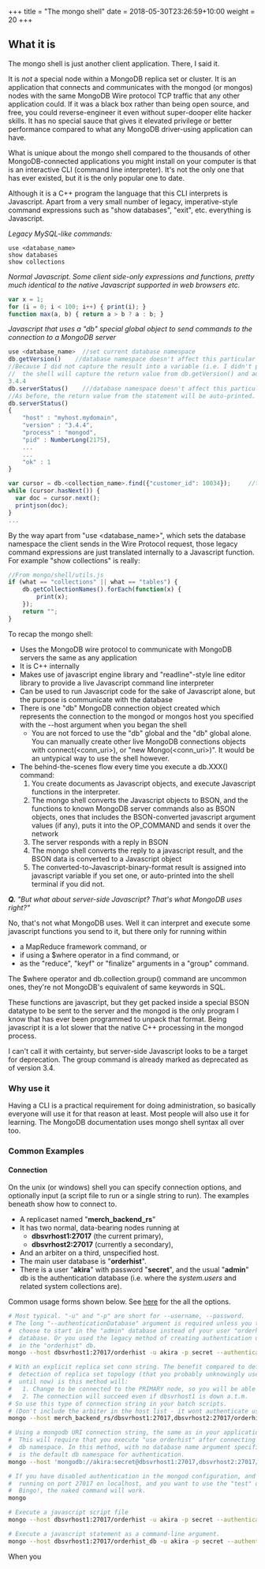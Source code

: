 +++
title = "The mongo shell"
date =  2018-05-30T23:26:59+10:00
weight = 20
+++

## What it is

The mongo shell is just another client application. There, I said it. 

It is _not_ a special node within a MongoDB replica set or cluster. It is an application that connects and communicates with the mongod (or mongos) nodes with the same MongoDB Wire protocol TCP traffic that any other application could. If it was a black box rather than being open source, and free, you could reverse-engineer it even without super-dooper elite hacker skills. It has no special sauce that gives it elevated privilege or better performance compared to what any MongoDB driver-using application can have.

What is unique about the mongo shell compared to the thousands of other MongoDB-connected applications you might install on your computer is that is an interactive CLI (command line interpreter). It's not the only one that has ever existed, but it is the only popular one to date.

Although it is a C++ program the language that this CLI interprets is Javascript. Apart from a very small number of legacy, imperative-style command expressions such as "show databases", "exit", etc. everything is Javascript.

_Legacy MySQL-like commands:_
```text
use <database_name>
show databases
show collections
```
_Normal Javascript. Some client side-only expressions and functions, pretty much identical to the native Javascript supported in web browsers etc._
```js
var x = 1;
for (i = 0; i < 100; i++) { print(i); }
function max(a, b) { return a > b ? a : b; }
```
_Javascript that uses a "db" special global object to send commands to the connection to a MongoDB server_

```javascript
use <database_name>  //set current database namespace
db.getVersion()    //database namespace doesn't affect this particular command
//Because I did not capture the result into a variable (i.e. I didn't put "var version_result = …" at the front)
//  the shell will capture the return value from db.getVersion() and auto-print it here
3.4.4
db.serverStatus()    ///database namespace doesn't affect this particular command
//As before, the return value from the statement will be auto-printed.
db.serverStatus()
{
    "host" : "myhost.mydomain",
    "version" : "3.4.4",
    "process" : "mongod",
    "pid" : NumberLong(2175),
    ...
    ...
    "ok" : 1
}

var cursor = db.<collection_name>.find({"customer_id": 10034});     //this command is affected by the database namespace
while (cursor.hasNext()) {
  var doc = cursor.next();
  printjson(doc);
}
...
```

By the way apart from "use <database_name>", which sets the database namespace the client sends in the Wire Protocol request, those legacy command expressions are just translated internally to a Javascript function. For example "show collections" is really:
```js
//From mongo/shell/utils.js
if (what == "collections" || what == "tables") {
    db.getCollectionNames().forEach(function(x) {
        print(x);
    });
    return "";
}
```

To recap the mongo shell:

- Uses the MongoDB wire protocol to communicate with MongoDB servers the same as any application
- It is C++ internally
- Makes use of javascript engine library and "readline"-style line editor library to provide a live Javascript command line interpreter
- Can be used to run Javascript code for the sake of Javascript alone, but the purpose is communicate with the database
- There is one "db" MongoDB connection object created which represents the connection to the mongod or mongos host you specified with the --host argument when you began the shell
  - You are not forced to use the "db" global and the "db" global alone. You can manually create other live MongoDB connections objects with connect(\<conn_uri\>), or "new Mongo(\<conn_uri\>)". It would be an untypical way to use the shell however.
- The behind-the-scenes flow every time you execute a db.XXX() command:
  1. You create documents as Javascript objects, and execute Javascript functions in the interpreter. 
  2. The mongo shell converts the Javascript objects to BSON, and the functions to known MongoDB server commands also as BSON objects, ones that includes the BSON-converted javascript argument values (if any), puts it into the OP_COMMAND and sends it over the network
  3. The server responds with a reply in BSON
  4. The mongo shell converts the reply to a javascript result, and the BSON data is converted to a Javascript object
  5. The converted-to-Javascript-binary-format result is assigned into javascript variable if you set one, or auto-printed into the shell terminal if you did not.

_**Q.** "But what about server-side Javascript? That's what MongoDB uses right?"_

No, that's not what MongoDB uses. Well it can interpret and execute some javascript functions you send to it, but there only for running within 

- a MapReduce framework command, or 
- if using a $where operator in a find command, or
- as the "reduce", "keyf" or "finalize" arguments in a "group" command.


The $where operator and db.collection.group() command are uncommon ones, they're not MongoDB's equivalent of same keywords in SQL.

These functions are javascript, but they get packed inside a special BSON datatype to be sent to the server and the mongod is the only program I know that has ever been programmed to unpack that format. Being javascript it is a lot slower that the native C++ processing in the mongod process.

I can't call it with certainty, but server-side Javascript looks to be a target for deprecation. The group command is already marked as deprecated as of version 3.4.

### Why use it

Having a CLI is a practical requirement for doing administration, so basically everyone will use it for that reason at least. Most people will also use it for learning. The MongoDB documentation uses mongo shell syntax all over too.

### Common Examples

#### Connection

On the unix (or windows) shell you can specify connection options, and optionally input (a script file to run or a single string to run). The examples beneath show how to connect to.

- A replicaset named "**merch_backend_rs**" 
- It has two normal, data-bearing nodes running at
  - **dbsvrhost1:27017** (the current primary),
  - **dbsvrhost2:27017** (currently a secondary), 
- And an arbiter on a third, unspecified host.
- The main user database is "**orderhist**".
- There is a user "**akira**" with password "**secret**", and the usual "**admin**" db is the authentication database (i.e. where the _system.users_ and related system collections are).

Common usage forms shown below. See <a href="https://docs.mongodb.com/manual/reference/program/mongo/">here</a> for the all the options.
```sh
# Most typical. "-u" and "-p" are short for --username, --password.
# The long "--authenticationDatabase" argument is required unless you to
#  choose to start in the "admin" database instead of your user "orderhist"s
#  database. Or you used the legacy method of creating authentication users
#  in the "orderhist" db.
mongo --host dbsvrhost1:27017/orderhist -u akira -p secret --authenticationDatabase admin

# With an explicit replica set conn string. The benefit compared to default, automatic
#  detection of replica set topology (that you probably unknowingly used all the time 
#  until now) is this method will:
#   1. Change to be connected to the PRIMARY node, so you will be able to make writes
#   2. The connection will succeed even if dbsvrhost1 is down a.t.m.
# So use this type of connection string in your batch scripts.
# (Don't include the arbiter in the host list - it wont authenticate users.)
mongo --host merch_backend_rs/dbsvrhost1:27017,dbsvrhost2:27017/orderhist -u akira -p secret --authenticationDatabase admin

# Using a mongodb URI connection string, the same as in your application code.
#  This will require that you execute "use orderhist" after connecting to get into that
#  db namespace. In this method, with no database name argument specified, "admin" 
#  is the default db namespace for authentication.
mongo --host 'mongodb://akira:secret@dbsvrhost1:27017,dbsvrhost2:27017/?replicaSet=merch_backend_rs'

# If you have disabled authentication in the mongod configuration, and it is 
#  running on port 27017 on localhost, and you want to use the "test" db ...
#  Bingo!, the naked command will work.
mongo

# Execute a javascript script file
mongo --host dbsvrhost1:27017/orderhist -u akira -p secret --authenticationDatabase admin daily_report.js

# Execute a javascript statement as a command-line argument.
mongo --host dbsvrhost1:27017/orderhist_db -u akira -p secret --authenticationDatabase admin --eval 'var acnt = db.collection_a.count(); var bcnt = db.collection_b.count(); if (acnt != bcnt) print("Reconcilliation error: Collection a and b counts differ by " + Math.abs(acnt - bcnt));'
```

When you 

